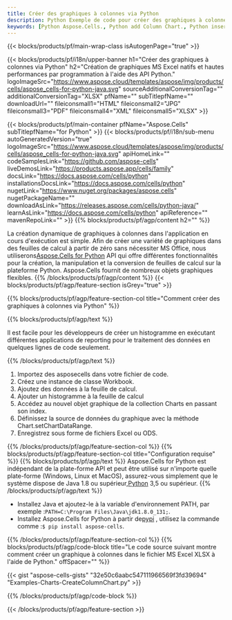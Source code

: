 ```yaml
---
title: Créer des graphiques à colonnes via Python
description: Python Exemple de code pour créer des graphiques à colonnes vers Excel à l’aide de la bibliothèque Python. Utilisez ce code pour créer un histogramme sur MS Excel dans une application basée sur Python.
keywords: [Python Aspose.Cells., Python add Column Chart., Python insert Column Chart., Python create Column Chart]
---
```

{{< blocks/products/pf/main-wrap-class isAutogenPage="true" >}}

{{< blocks/products/pf/i18n/upper-banner h1="Créer des graphiques à colonnes via Python" h2="Création de graphiques MS Excel natifs et hautes performances par programmation à l\'aide des API Python." logoImageSrc="https://www.aspose.cloud/templates/aspose/img/products/cells/aspose_cells-for-python-java.svg" sourceAdditionalConversionTag="" additionalConversionTag="XLSX" pfName="" subTitlepfName="" downloadUrl="" fileiconsmall1="HTML" fileiconsmall2="JPG" fileiconsmall3="PDF" fileiconsmall4="XML" fileiconsmall5="XLSX" >}}

{{< blocks/products/pf/main-container pfName="Aspose.Cells" subTitlepfName="for Python" >}}
{{< blocks/products/pf/i18n/sub-menu autoGeneratedVersion="true" logoImageSrc="https://www.aspose.cloud/templates/aspose/img/products/cells/aspose_cells-for-python-java.svg" apiHomeLink="" codeSamplesLink="https://github.com/aspose-cells" liveDemosLink="https://products.aspose.app/cells/family" docsLink="https://docs.aspose.com/cells/python" installationsDocsLink="https://docs.aspose.com/cells/python" nugetLink="https://www.nuget.org/packages/aspose.cells" nugetPackageName="" downloadAsLink="https://releases.aspose.com/cells/python-java/" learnAsLink="https://docs.aspose.com/cells/python" apiReference="" mavenRepoLink="" >}}
{{% blocks/products/pf/agp/content h2="" %}}

 La création dynamique de graphiques à colonnes dans l'application en cours d'exécution est simple. Afin de créer une variété de graphiques dans des feuilles de calcul à partir de zéro sans nécessiter MS Office, nous utiliserons[Aspose.Cells for Python](https://pypi.org/project/aspose.cells) API qui offre différentes fonctionnalités pour la création, la manipulation et la conversion de feuilles de calcul sur la plateforme Python. Aspose.Cells fournit de nombreux objets graphiques flexibles.
{{% /blocks/products/pf/agp/content %}}
{{< blocks/products/pf/agp/feature-section isGrey="true" >}}

{{% blocks/products/pf/agp/feature-section-col title="Comment créer des graphiques à colonnes via Python" %}}

{{% blocks/products/pf/agp/text %}}

Il est facile pour les développeurs de créer un histogramme en exécutant différentes applications de reporting pour le traitement des données en quelques lignes de code seulement.

{{% /blocks/products/pf/agp/text %}}

1. Importez des asposecells dans votre fichier de code.
1. Créez une instance de classe Workbook.
1. Ajoutez des données à la feuille de calcul.
1. Ajouter un histogramme à la feuille de calcul
1. Accédez au nouvel objet graphique de la collection Charts en passant son index.
1. Définissez la source de données du graphique avec la méthode Chart.setChartDataRange.
1. Enregistrez sous forme de fichiers Excel ou ODS.

{{% /blocks/products/pf/agp/feature-section-col %}}
{{% blocks/products/pf/agp/feature-section-col title="Configuration requise" %}}
{{% blocks/products/pf/agp/text %}}
 Aspose.Cells for Python est indépendant de la plate-forme API et peut être utilisé sur n'importe quelle plate-forme (Windows, Linux et MacOS), assurez-vous simplement que le système dispose de Java 1.8 ou supérieur,[Python](https://www.python.org/downloads/) 3,5 ou supérieur.
{{% /blocks/products/pf/agp/text %}}
-  Installez Java et ajoutez-le à la variable d'environnement PATH, par exemple :<code>PATH=C:\Program Files\Java\jdk1.8.0_131;</code>.
-  Installez Aspose.Cells for Python à partir de<a href="https://pypi.org/project/aspose-cells/">pypi</a> , utilisez la commande comme :<code>$ pip install aspose-cells</code>.

{{% /blocks/products/pf/agp/feature-section-col %}}
{{% blocks/products/pf/agp/code-block title="Le code source suivant montre comment créer un graphique à colonnes dans le fichier MS Excel XLSX à l\'aide de Python." offSpacer="" %}}

{{< gist "aspose-cells-gists" "32e50c6aabc547111966569f3fd39694" "Examples-Charts-CreateColumnChart.py" >}}

{{% /blocks/products/pf/agp/code-block %}}

{{< /blocks/products/pf/agp/feature-section >}}

<!-- aboutfile Starts -->
